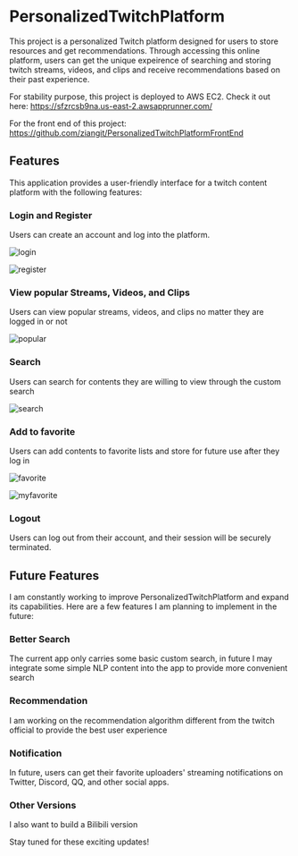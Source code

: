 # PersonalizedTwitchPlatform
This project is a personalized Twitch platform designed for users to store resources and get recommendations. 
Through accessing this online platform, users can get the unique expeirence of searching and storing twitch streams, videos, and clips and receive recommendations 
based on their past experience.

For stability purpose, this project is deployed to AWS EC2. 
Check it out here: 
https://sfzrcsb9na.us-east-2.awsapprunner.com/

For the front end of this project:
https://github.com/ziangit/PersonalizedTwitchPlatformFrontEnd

## Features

This application provides a user-friendly interface for a twitch content platform with the following features:

### Login and Register

Users can create an account and log into the platform. 

![login](https://github.com/ziangit/PersonalizedTwitchPlatform/assets/110576506/8ca80574-04d9-4de1-92ec-bc96ce860911)

![register](https://github.com/ziangit/PersonalizedTwitchPlatform/assets/110576506/2ef9b76d-b5c1-4d6d-98fa-f2bb9c2a5ecf)



### View popular Streams, Videos, and Clips

Users can view popular streams, videos, and clips no matter they are logged in or not

![popular](https://github.com/ziangit/PersonalizedTwitchPlatform/assets/110576506/573669cc-bef8-4888-8dcf-f3e43a2100b3)


### Search

Users can search for contents they are willing to view through the custom search

![search](https://github.com/ziangit/PersonalizedTwitchPlatform/assets/110576506/4045f673-1aba-46cb-8564-5cbadbc2c697)


### Add to favorite

Users can add contents to favorite lists and store for future use after they log in

![favorite](https://github.com/ziangit/PersonalizedTwitchPlatform/assets/110576506/4b7ca5fb-bec6-4106-81ad-7d998669ec61)

![myfavorite](https://github.com/ziangit/PersonalizedTwitchPlatform/assets/110576506/acca2b74-0104-41e6-b4af-7eb05632a097)


### Logout

Users can log out from their account, and their session will be securely terminated.

## Future Features

I am constantly working to improve PersonalizedTwitchPlatform and expand its capabilities. Here are a few features I am planning to implement in the future:

### Better Search

The current app only carries some basic custom search, in future I may integrate some simple NLP content into the app to provide more convenient search

### Recommendation

I am working on the recommendation algorithm different from the twitch official to provide the best user experience

### Notification

In future, users can get their favorite uploaders' streaming notifications on Twitter, Discord, QQ, and other social apps. 

### Other Versions

I also want to build a Bilibili version


Stay tuned for these exciting updates!

